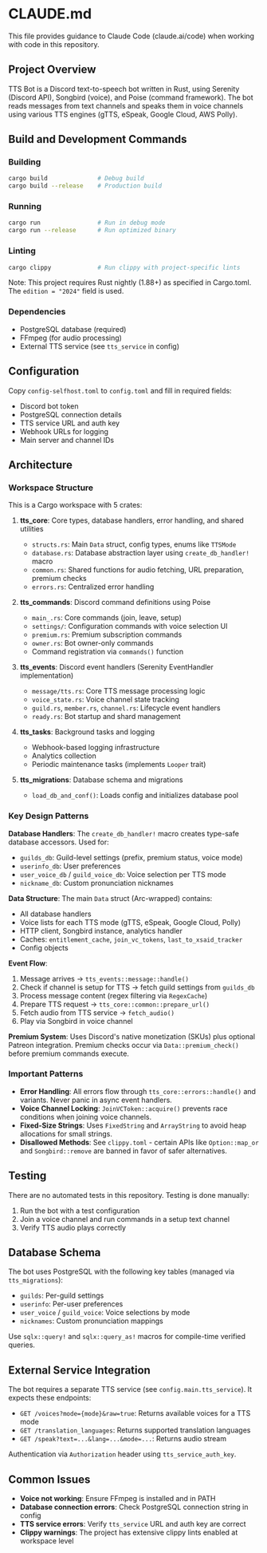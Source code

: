 # CLAUDE.md

This file provides guidance to Claude Code (claude.ai/code) when working with code in this repository.

## Project Overview

TTS Bot is a Discord text-to-speech bot written in Rust, using Serenity (Discord API), Songbird (voice), and Poise (command framework). The bot reads messages from text channels and speaks them in voice channels using various TTS engines (gTTS, eSpeak, Google Cloud, AWS Polly).

## Build and Development Commands

### Building
```bash
cargo build              # Debug build
cargo build --release    # Production build
```

### Running
```bash
cargo run                # Run in debug mode
cargo run --release      # Run optimized binary
```

### Linting
```bash
cargo clippy             # Run clippy with project-specific lints
```

Note: This project requires Rust nightly (1.88+) as specified in Cargo.toml. The `edition = "2024"` field is used.

### Dependencies
- PostgreSQL database (required)
- FFmpeg (for audio processing)
- External TTS service (see `tts_service` in config)

## Configuration

Copy `config-selfhost.toml` to `config.toml` and fill in required fields:
- Discord bot token
- PostgreSQL connection details
- TTS service URL and auth key
- Webhook URLs for logging
- Main server and channel IDs

## Architecture

### Workspace Structure

This is a Cargo workspace with 5 crates:

1. **tts_core**: Core types, database handlers, error handling, and shared utilities
   - `structs.rs`: Main `Data` struct, config types, enums like `TTSMode`
   - `database.rs`: Database abstraction layer using `create_db_handler!` macro
   - `common.rs`: Shared functions for audio fetching, URL preparation, premium checks
   - `errors.rs`: Centralized error handling

2. **tts_commands**: Discord command definitions using Poise
   - `main_.rs`: Core commands (join, leave, setup)
   - `settings/`: Configuration commands with voice selection UI
   - `premium.rs`: Premium subscription commands
   - `owner.rs`: Bot owner-only commands
   - Command registration via `commands()` function

3. **tts_events**: Discord event handlers (Serenity EventHandler implementation)
   - `message/tts.rs`: Core TTS message processing logic
   - `voice_state.rs`: Voice channel state tracking
   - `guild.rs`, `member.rs`, `channel.rs`: Lifecycle event handlers
   - `ready.rs`: Bot startup and shard management

4. **tts_tasks**: Background tasks and logging
   - Webhook-based logging infrastructure
   - Analytics collection
   - Periodic maintenance tasks (implements `Looper` trait)

5. **tts_migrations**: Database schema and migrations
   - `load_db_and_conf()`: Loads config and initializes database pool

### Key Design Patterns

**Database Handlers**: The `create_db_handler!` macro creates type-safe database accessors. Used for:
- `guilds_db`: Guild-level settings (prefix, premium status, voice mode)
- `userinfo_db`: User preferences
- `user_voice_db` / `guild_voice_db`: Voice selection per TTS mode
- `nickname_db`: Custom pronunciation nicknames

**Data Structure**: The main `Data` struct (Arc-wrapped) contains:
- All database handlers
- Voice lists for each TTS mode (gTTS, eSpeak, Google Cloud, Polly)
- HTTP client, Songbird instance, analytics handler
- Caches: `entitlement_cache`, `join_vc_tokens`, `last_to_xsaid_tracker`
- Config objects

**Event Flow**:
1. Message arrives → `tts_events::message::handle()`
2. Check if channel is setup for TTS → fetch guild settings from `guilds_db`
3. Process message content (regex filtering via `RegexCache`)
4. Prepare TTS request → `tts_core::common::prepare_url()`
5. Fetch audio from TTS service → `fetch_audio()`
6. Play via Songbird in voice channel

**Premium System**: Uses Discord's native monetization (SKUs) plus optional Patreon integration. Premium checks occur via `Data::premium_check()` before premium commands execute.

### Important Patterns

- **Error Handling**: All errors flow through `tts_core::errors::handle()` and variants. Never panic in async event handlers.
- **Voice Channel Locking**: `JoinVCToken::acquire()` prevents race conditions when joining voice channels.
- **Fixed-Size Strings**: Uses `FixedString` and `ArrayString` to avoid heap allocations for small strings.
- **Disallowed Methods**: See `clippy.toml` - certain APIs like `Option::map_or` and `Songbird::remove` are banned in favor of safer alternatives.

## Testing

There are no automated tests in this repository. Testing is done manually:
1. Run the bot with a test configuration
2. Join a voice channel and run commands in a setup text channel
3. Verify TTS audio plays correctly

## Database Schema

The bot uses PostgreSQL with the following key tables (managed via `tts_migrations`):
- `guilds`: Per-guild settings
- `userinfo`: Per-user preferences
- `user_voice` / `guild_voice`: Voice selections by mode
- `nicknames`: Custom pronunciation mappings

Use `sqlx::query!` and `sqlx::query_as!` macros for compile-time verified queries.

## External Service Integration

The bot requires a separate TTS service (see `config.main.tts_service`). It expects these endpoints:
- `GET /voices?mode={mode}&raw=true`: Returns available voices for a TTS mode
- `GET /translation_languages`: Returns supported translation languages
- `GET /speak?text=...&lang=...&mode=...`: Returns audio stream

Authentication via `Authorization` header using `tts_service_auth_key`.

## Common Issues

- **Voice not working**: Ensure FFmpeg is installed and in PATH
- **Database connection errors**: Check PostgreSQL connection string in config
- **TTS service errors**: Verify `tts_service` URL and auth key are correct
- **Clippy warnings**: The project has extensive clippy lints enabled at workspace level
